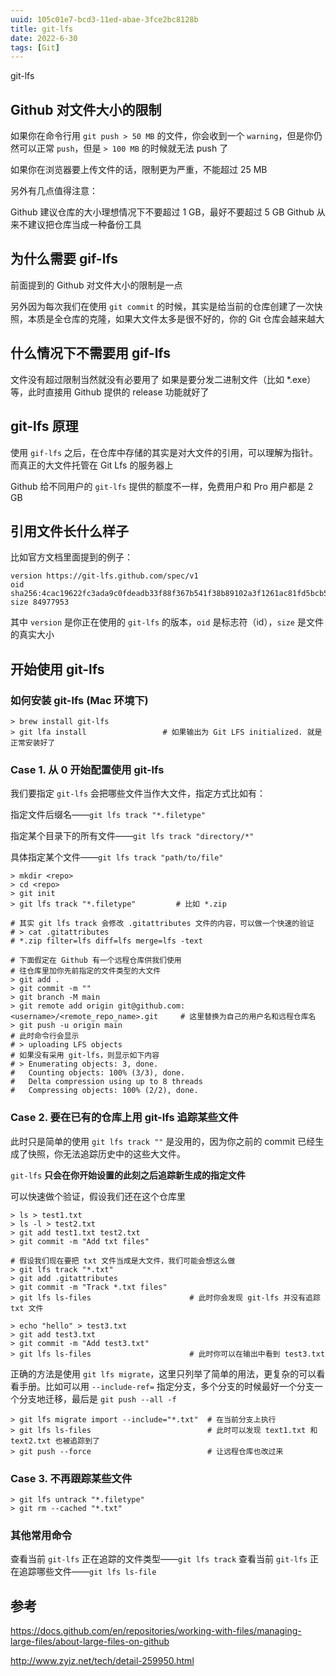 ```yaml
---
uuid: 105c01e7-bcd3-11ed-abae-3fce2bc8128b
title: git-lfs
date: 2022-6-30
tags: [Git]
---
```


git-lfs

<!--more-->

## Github 对文件大小的限制
如果你在命令行用 ``git push > 50 MB`` 的文件，你会收到一个 ``warning``，但是你仍然可以正常 ``push``，但是 ``> 100 MB`` 的时候就无法 push 了

如果你在浏览器要上传文件的话，限制更为严重，不能超过 25 MB

另外有几点值得注意：

Github 建议仓库的大小理想情况下不要超过 1 GB，最好不要超过 5 GB
Github 从来不建议把仓库当成一种备份工具

## 为什么需要 gif-lfs
前面提到的 Github 对文件大小的限制是一点

另外因为每次我们在使用 ``git commit`` 的时候，其实是给当前的仓库创建了一次快照，本质是全仓库的克隆，如果大文件太多是很不好的，你的 Git 仓库会越来越大

## 什么情况下不需要用 gif-lfs
文件没有超过限制当然就没有必要用了
如果是要分发二进制文件（比如 *.exe）等，此时直接用 Github 提供的 release 功能就好了

## git-lfs 原理
使用 ``gif-lfs`` 之后，在仓库中存储的其实是对大文件的引用，可以理解为指针。而真正的大文件托管在 Git Lfs 的服务器上

Github 给不同用户的 ``git-lfs`` 提供的额度不一样，免费用户和 Pro 用户都是 2 GB

## 引用文件长什么样子
比如官方文档里面提到的例子：
```
version https://git-lfs.github.com/spec/v1
oid sha256:4cac19622fc3ada9c0fdeadb33f88f367b541f38b89102a3f1261ac81fd5bcb5
size 84977953
```
其中 ``version`` 是你正在使用的 ``git-lfs`` 的版本，``oid`` 是标志符（id），``size`` 是文件的真实大小

## 开始使用 git-lfs
### 如何安装 git-lfs (Mac 环境下)
```commandline
> brew install git-lfs
> git lfa install                 # 如果输出为 Git LFS initialized. 就是正常安装好了
```

### Case 1. 从 0 开始配置使用 git-lfs
我们要指定 ``git-lfs`` 会把哪些文件当作大文件，指定方式比如有：

指定文件后缀名——``git lfs track "*.filetype"``

指定某个目录下的所有文件——``git lfs track "directory/*"``

具体指定某个文件——``git lfs track "path/to/file"``

```
> mkdir <repo>
> cd <repo>
> git init
> git lfs track "*.filetype"         # 比如 *.zip
 
# 其实 git lfs track 会修改 .gitattributes 文件的内容，可以做一个快速的验证
# > cat .gitattributes
# *.zip filter=lfs diff=lfs merge=lfs -text
 
# 下面假定在 Github 有一个远程仓库供我们使用
# 往仓库里加你先前指定的文件类型的大文件
> git add .                                         
> git commit -m ""
> git branch -M main
> git remote add origin git@github.com:<username>/<remote_repo_name>.git     # 这里替换为自己的用户名和远程仓库名
> git push -u origin main
# 此时命令行会显示
# > uploading LFS objects
# 如果没有采用 git-lfs，则显示如下内容
# > Enumerating objects: 3, done.
#   Counting objects: 100% (3/3), done.
#   Delta compression using up to 8 threads
#   Compressing objects: 100% (2/2), done.
```

### Case 2. 要在已有的仓库上用 git-lfs 追踪某些文件

此时只是简单的使用 ``git lfs track ""`` 是没用的，因为你之前的 commit 已经生成了快照，你无法追踪历史中的这些大文件。

``git-lfs`` **只会在你开始设置的此刻之后追踪新生成的指定文件**

可以快速做个验证，假设我们还在这个仓库里

```
> ls > test1.txt
> ls -l > test2.txt
> git add test1.txt test2.txt
> git commit -m "Add txt files"
 
# 假设我们现在要把 txt 文件当成是大文件，我们可能会想这么做
> git lfs track "*.txt"
> git add .gitattributes
> git commit -m "Track *.txt files"
> git lfs ls-files                      # 此时你会发现 git-lfs 并没有追踪 txt 文件
 
> echo "hello" > test3.txt
> git add test3.txt
> git commit -m "Add test3.txt"
> git lfs ls-files                      # 此时你可以在输出中看到 test3.txt
```

正确的方法是使用 ``git lfs migrate``，这里只列举了简单的用法，更复杂的可以看看手册。比如可以用 ``--include-ref=`` 指定分支，多个分支的时候最好一个分支一个分支地迁移，最后是 ``git push --all -f``

```
> git lfs migrate import --include="*.txt"  # 在当前分支上执行
> git lfs ls-files                          # 此时可以发现 text1.txt 和 text2.txt 也被追踪到了
> git push --force                          # 让远程仓库也改过来
```

### Case 3. 不再跟踪某些文件
```
> git lfs untrack "*.filetype"
> git rm --cached "*.txt"
```

### 其他常用命令
查看当前 ``git-lfs`` 正在追踪的文件类型——``git lfs track``
查看当前 ``git-lfs`` 正在追踪哪些文件——``git lfs ls-file``

## 参考
https://docs.github.com/en/repositories/working-with-files/managing-large-files/about-large-files-on-github

http://www.zyiz.net/tech/detail-259950.html
